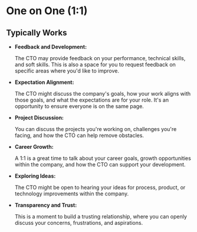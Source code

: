 # One on One (1:1)

## Typically Works

- **Feedback and Development:**

  The CTO may provide feedback on your performance, technical skills, and soft skills. This is also a space for you to request feedback on specific areas where you'd like to improve.

- **Expectation Alignment:**

  The CTO might discuss the company's goals, how your work aligns with those goals, and what the expectations are for your role. It's an opportunity to ensure everyone is on the same page.

- **Project Discussion:**

  You can discuss the projects you're working on, challenges you're facing, and how the CTO can help remove obstacles.

- **Career Growth:**

  A 1:1 is a great time to talk about your career goals, growth opportunities within the company, and how the CTO can support your development.

- **Exploring Ideas:**

  The CTO might be open to hearing your ideas for process, product, or technology improvements within the company.

- **Transparency and Trust:**

  This is a moment to build a trusting relationship, where you can openly discuss your concerns, frustrations, and aspirations.
